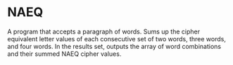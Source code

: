 # NAEQ
A program that accepts a paragraph of words. Sums up the cipher equivalent letter values of each consecutive set of two words, three words, and four words. In the results set, outputs the array of word combinations and their summed NAEQ cipher values.
